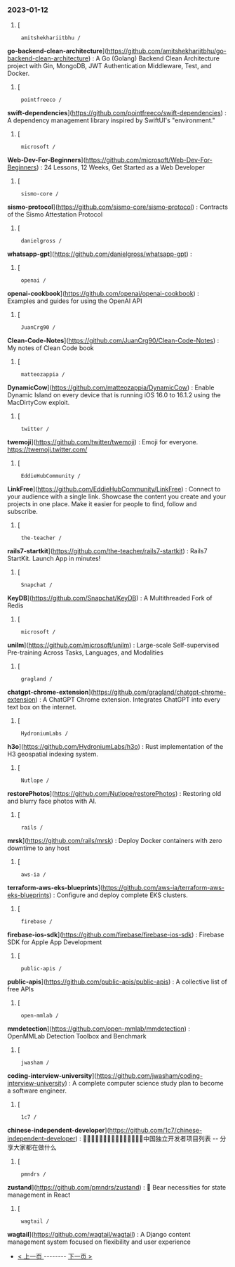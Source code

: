 ### 2023-01-12 
1. [
    

        amitshekhariitbhu /
**go-backend-clean-architecture**](https://github.com/amitshekhariitbhu/go-backend-clean-architecture) : A Go (Golang) Backend Clean Architecture project with Gin, MongoDB, JWT Authentication Middleware, Test, and Docker.
1. [
    

        pointfreeco /
**swift-dependencies**](https://github.com/pointfreeco/swift-dependencies) : A dependency management library inspired by SwiftUI's "environment."
1. [
    

        microsoft /
**Web-Dev-For-Beginners**](https://github.com/microsoft/Web-Dev-For-Beginners) : 24 Lessons, 12 Weeks, Get Started as a Web Developer
1. [
    

        sismo-core /
**sismo-protocol**](https://github.com/sismo-core/sismo-protocol) : Contracts of the Sismo Attestation Protocol
1. [
    

        danielgross /
**whatsapp-gpt**](https://github.com/danielgross/whatsapp-gpt) : 
1. [
    

        openai /
**openai-cookbook**](https://github.com/openai/openai-cookbook) : Examples and guides for using the OpenAI API
1. [
    

        JuanCrg90 /
**Clean-Code-Notes**](https://github.com/JuanCrg90/Clean-Code-Notes) : My notes of Clean Code book
1. [
    

        matteozappia /
**DynamicCow**](https://github.com/matteozappia/DynamicCow) : Enable Dynamic Island on every device that is running iOS 16.0 to 16.1.2 using the MacDirtyCow exploit.
1. [
    

        twitter /
**twemoji**](https://github.com/twitter/twemoji) : Emoji for everyone. https://twemoji.twitter.com/
1. [
    

        EddieHubCommunity /
**LinkFree**](https://github.com/EddieHubCommunity/LinkFree) : Connect to your audience with a single link. Showcase the content you create and your projects in one place. Make it easier for people to find, follow and subscribe.
1. [
    

        the-teacher /
**rails7-startkit**](https://github.com/the-teacher/rails7-startkit) : Rails7 StartKit. Launch App in minutes!
1. [
    

        Snapchat /
**KeyDB**](https://github.com/Snapchat/KeyDB) : A Multithreaded Fork of Redis
1. [
    

        microsoft /
**unilm**](https://github.com/microsoft/unilm) : Large-scale Self-supervised Pre-training Across Tasks, Languages, and Modalities
1. [
    

        gragland /
**chatgpt-chrome-extension**](https://github.com/gragland/chatgpt-chrome-extension) : A ChatGPT Chrome extension. Integrates ChatGPT into every text box on the internet.
1. [
    

        HydroniumLabs /
**h3o**](https://github.com/HydroniumLabs/h3o) : Rust implementation of the H3 geospatial indexing system.
1. [
    

        Nutlope /
**restorePhotos**](https://github.com/Nutlope/restorePhotos) : Restoring old and blurry face photos with AI.
1. [
    

        rails /
**mrsk**](https://github.com/rails/mrsk) : Deploy Docker containers with zero downtime to any host
1. [
    

        aws-ia /
**terraform-aws-eks-blueprints**](https://github.com/aws-ia/terraform-aws-eks-blueprints) : Configure and deploy complete EKS clusters.
1. [
    

        firebase /
**firebase-ios-sdk**](https://github.com/firebase/firebase-ios-sdk) : Firebase SDK for Apple App Development
1. [
    

        public-apis /
**public-apis**](https://github.com/public-apis/public-apis) : A collective list of free APIs
1. [
    

        open-mmlab /
**mmdetection**](https://github.com/open-mmlab/mmdetection) : OpenMMLab Detection Toolbox and Benchmark
1. [
    

        jwasham /
**coding-interview-university**](https://github.com/jwasham/coding-interview-university) : A complete computer science study plan to become a software engineer.
1. [
    

        1c7 /
**chinese-independent-developer**](https://github.com/1c7/chinese-independent-developer) : 👩🏿‍💻👨🏾‍💻👩🏼‍💻👨🏽‍💻👩🏻‍💻中国独立开发者项目列表 -- 分享大家都在做什么
1. [
    

        pmndrs /
**zustand**](https://github.com/pmndrs/zustand) : 🐻 Bear necessities for state management in React
1. [
    

        wagtail /
**wagtail**](https://github.com/wagtail/wagtail) : A Django content management system focused on flexibility and user experience 

- [ < 上一页 ](https://github.com/able8/github-trending-daily-record/blob/master/2023-01-11.md) -------- [ 下一页 > ](https://github.com/able8/github-trending-daily-record/blob/master/2023-01-13.md)